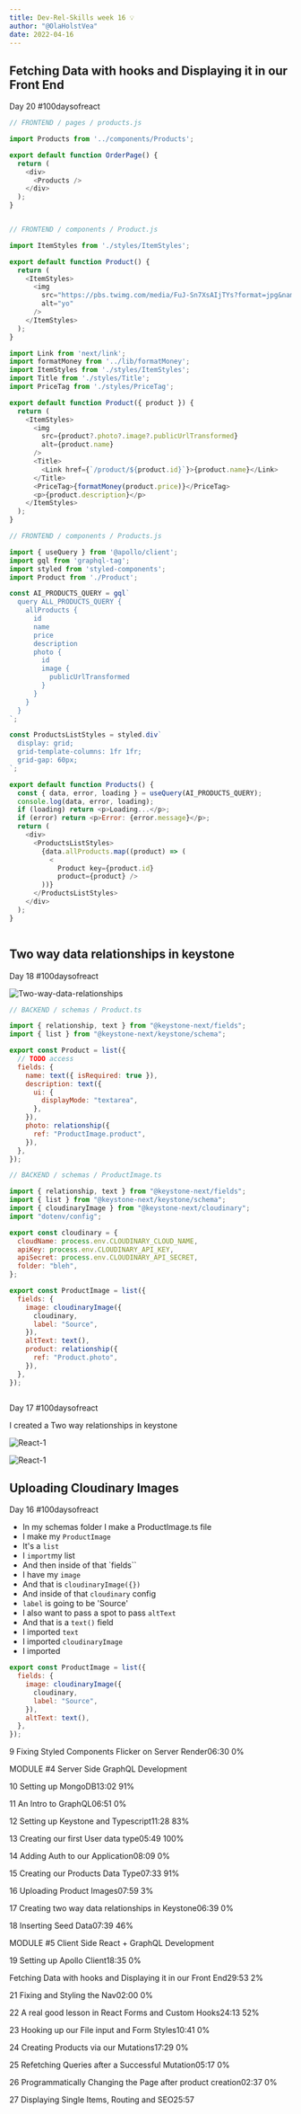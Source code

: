 ```yaml
---
title: Dev-Rel-Skills week 16 💡
author: "@OlaHolstVea"
date: 2022-04-16
---
```


## Fetching Data with hooks and Displaying it in our Front End

Day 20 #100daysofreact

```js
// FRONTEND / pages / products.js

import Products from '../components/Products';

export default function OrderPage() {
  return (
    <div>
      <Products />
    </div>
  );
}


// FRONTEND / components / Product.js

import ItemStyles from './styles/ItemStyles';

export default function Product() {
  return (
    <ItemStyles>
      <img
        src="https://pbs.twimg.com/media/FuJ-Sn7XsAIjTYs?format=jpg&name=large"
        alt="yo"
      />
    </ItemStyles>
  );
}

import Link from 'next/link';
import formatMoney from '../lib/formatMoney';
import ItemStyles from './styles/ItemStyles';
import Title from './styles/Title';
import PriceTag from './styles/PriceTag';

export default function Product({ product }) {
  return (
    <ItemStyles>
      <img
        src={product?.photo?.image?.publicUrlTransformed}
        alt={product.name}
      />
      <Title>
        <Link href={`/product/${product.id}`}>{product.name}</Link>
      </Title>
      <PriceTag>{formatMoney(product.price)}</PriceTag>
      <p>{product.description}</p>
    </ItemStyles>
  );
}

// FRONTEND / components / Products.js

import { useQuery } from '@apollo/client';
import gql from 'graphql-tag';
import styled from 'styled-components';
import Product from './Product';

const AI_PRODUCTS_QUERY = gql`
  query ALL_PRODUCTS_QUERY {
    allProducts {
      id
      name
      price
      description
      photo {
        id
        image {
          publicUrlTransformed
        }
      }
    }
  }
`;

const ProductsListStyles = styled.div`
  display: grid;
  grid-template-columns: 1fr 1fr;
  grid-gap: 60px;
`;

export default function Products() {
  const { data, error, loading } = useQuery(AI_PRODUCTS_QUERY);
  console.log(data, error, loading);
  if (loading) return <p>Loading...</p>;
  if (error) return <p>Error: {error.message}</p>;
  return (
    <div>
      <ProductsListStyles>
        {data.allProducts.map((product) => (
          <
            Product key={product.id}
            product={product} />
        ))}
      </ProductsListStyles>
    </div>
  );
}



```

## Two way data relationships in keystone

Day 18 #100daysofreact

![Two-way-data-relationships](https://pbs.twimg.com/media/Ft-1RcPXoAUaN5A?format=jpg&name=large)

```js
// BACKEND / schemas / Product.ts

import { relationship, text } from "@keystone-next/fields";
import { list } from "@keystone-next/keystone/schema";

export const Product = list({
  // TODO access
  fields: {
    name: text({ isRequired: true }),
    description: text({
      ui: {
        displayMode: "textarea",
      },
    }),
    photo: relationship({
      ref: "ProductImage.product",
    }),
  },
});

// BACKEND / schemas / ProductImage.ts

import { relationship, text } from "@keystone-next/fields";
import { list } from "@keystone-next/keystone/schema";
import { cloudinaryImage } from "@keystone-next/cloudinary";
import "dotenv/config";

export const cloudinary = {
  cloudName: process.env.CLOUDINARY_CLOUD_NAME,
  apiKey: process.env.CLOUDINARY_API_KEY,
  apiSecret: process.env.CLOUDINARY_API_SECRET,
  folder: "bleh",
};

export const ProductImage = list({
  fields: {
    image: cloudinaryImage({
      cloudinary,
      label: "Source",
    }),
    altText: text(),
    product: relationship({
      ref: "Product.photo",
    }),
  },
});
```

```js

```

Day 17 #100daysofreact

I created a Two way relationships in keystone

![React-1](./two-way-rel.png)

![React-1](./IMG_E9373.JPG)

## Uploading Cloudinary Images

Day 16 #100daysofreact

- In my schemas folder I make a ProductImage.ts file
- I make my `ProductImage`
- It's a `list`
- I `import`my list
- And then inside of that `fields``
- I have my `image`
- And that is `cloudinaryImage({})`
- And inside of that `cloudinary` config
- `label` is going to be 'Source'
- I also want to pass a spot to pass `altText`
- And that is a `text()` field
- I imported `text`
- I imported `cloudinaryImage`
- I imported

```js
export const ProductImage = list({
  fields: {
    image: cloudinaryImage({
      cloudinary,
      label: "Source",
    }),
    altText: text(),
  },
});
```

9
Fixing Styled Components Flicker on Server Render06:30
0%

MODULE #4
Server Side GraphQL Development

10
Setting up MongoDB13:02
91%

11
An Intro to GraphQL06:51
0%

12
Setting up Keystone and Typescript11:28
83%

13
Creating our first User data type05:49
100%

14
Adding Auth to our Application08:09
0%

15
Creating our Products Data Type07:33
91%

16
Uploading Product Images07:59
3%

17
Creating two way data relationships in Keystone06:39
0%

18
Inserting Seed Data07:39
46%

MODULE #5
Client Side React + GraphQL Development

19
Setting up Apollo Client18:35
0%

Fetching Data with hooks and Displaying it in our Front End29:53
2%

21
Fixing and Styling the Nav02:00
0%

22
A real good lesson in React Forms and Custom Hooks24:13
52%

23
Hooking up our File input and Form Styles10:41
0%

24
Creating Products via our Mutations17:29
0%

25
Refetching Queries after a Successful Mutation05:17
0%

26
Programmatically Changing the Page after product creation02:37
0%

27
Displaying Single Items, Routing and SEO25:57
